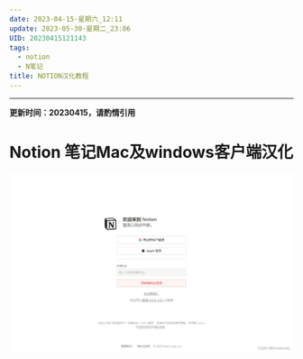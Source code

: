 ```yaml
---
date: 2023-04-15-星期六_12:11
update: 2023-05-30-星期二_23:06
UID: 20230415121143
tags:
  - notion
  - N笔记
title: NOTION汉化教程
---
```

---
**更新时间：20230415，请酌情引用**
# Notion 笔记Mac及windows客户端汉化
![测999](A.Attachment/16bb168ed0d9105e70a0c5f6508def02.png)